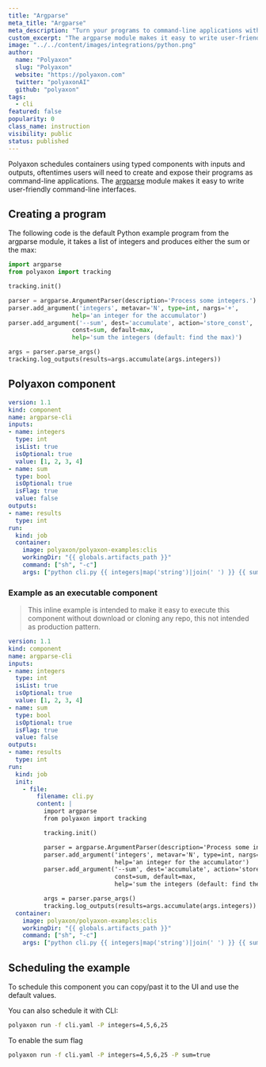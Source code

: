 ```yaml
---
title: "Argparse"
meta_title: "Argparse"
meta_description: "Turn your programs to command-line applications with argparse Python module."
custom_excerpt: "The argparse module makes it easy to write user-friendly command-line interfaces."
image: "../../content/images/integrations/python.png"
author:
  name: "Polyaxon"
  slug: "Polyaxon"
  website: "https://polyaxon.com"
  twitter: "polyaxonAI"
  github: "polyaxon"
tags:
  - cli
featured: false
popularity: 0
class_name: instruction
visibility: public
status: published
---
```


Polyaxon schedules containers using typed components with inputs and outputs, oftentimes users will need to create and expose their programs as command-line applications.
The [argparse](https://docs.python.org/3/library/argparse.html) module makes it easy to write user-friendly command-line interfaces.

## Creating a program

The following code is the default Python example program from the argparse module, it takes a list of integers and produces either the sum or the max:

```python
import argparse
from polyaxon import tracking

tracking.init()

parser = argparse.ArgumentParser(description='Process some integers.')
parser.add_argument('integers', metavar='N', type=int, nargs='+',
                  help='an integer for the accumulator')
parser.add_argument('--sum', dest='accumulate', action='store_const',
                  const=sum, default=max,
                  help='sum the integers (default: find the max)')

args = parser.parse_args()
tracking.log_outputs(results=args.accumulate(args.integers))
```

## Polyaxon component

```yaml
version: 1.1
kind: component
name: argparse-cli
inputs:
- name: integers
  type: int
  isList: true
  isOptional: true
  value: [1, 2, 3, 4]
- name: sum
  type: bool
  isOptional: true
  isFlag: true
  value: false
outputs:
- name: results
  type: int
run:
  kind: job
  container:
    image: polyaxon/polyaxon-examples:clis
    workingDir: "{{ globals.artifacts_path }}"
    command: ["sh", "-c"]
    args: ["python cli.py {{ integers|map('string')|join(' ') }} {{ sum }}"]

```

### Example as an executable component

> This inline example is intended to make it easy to execute this component without download or cloning any repo, this not intended as production pattern.

```yaml
version: 1.1
kind: component
name: argparse-cli
inputs:
- name: integers
  type: int
  isList: true
  isOptional: true
  value: [1, 2, 3, 4]
- name: sum
  type: bool
  isOptional: true
  isFlag: true
  value: false
outputs:
- name: results
  type: int
run:
  kind: job
  init:
    - file:
        filename: cli.py
        content: |
          import argparse
          from polyaxon import tracking

          tracking.init()

          parser = argparse.ArgumentParser(description='Process some integers.')
          parser.add_argument('integers', metavar='N', type=int, nargs='+',
                              help='an integer for the accumulator')
          parser.add_argument('--sum', dest='accumulate', action='store_const',
                              const=sum, default=max,
                              help='sum the integers (default: find the max)')

          args = parser.parse_args()
          tracking.log_outputs(results=args.accumulate(args.integers))
  container:
    image: polyaxon/polyaxon-examples:clis
    workingDir: "{{ globals.artifacts_path }}"
    command: ["sh", "-c"]
    args: ["python cli.py {{ integers|map('string')|join(' ') }} {{ sum }}"]
```

## Scheduling the example

To schedule this component you can copy/past it to the UI and use the default values.

You can also schedule it with CLI:

```bash
polyaxon run -f cli.yaml -P integers=4,5,6,25
```

To enable the sum flag

```bash
polyaxon run -f cli.yaml -P integers=4,5,6,25 -P sum=true
```
